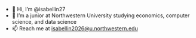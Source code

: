 - 👋 Hi, I’m @isabellin27
- 👀 I’m a junior at Northwestern University studying economics, computer science, and data science
- 📫 Reach me at isabellin2026@u.northwestern.edu
<!---
isabellin27/isabellin27 is a ✨ special ✨ repository because its `README.md` (this file) appears on your GitHub profile.
You can click the Preview link to take a look at your changes.
--->
